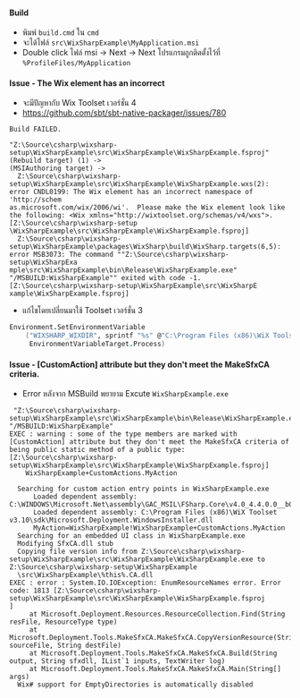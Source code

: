 #### Build

- พิมพ์ `build.cmd` ใน `cmd`
- จะได้ไฟล์ `src\WixSharpExample\MyApplication.msi`
- Double click ไฟล์ msi -> Next -> Next โปรแกรมถูกติดตั้งไว้ที่ `%ProfileFiles/MyApplication`

#### Issue - The Wix element has an incorrect

- จะมีปัญหากับ Wix Toolset เวอร์ชั่น 4
- https://github.com/sbt/sbt-native-packager/issues/780

```
Build FAILED.

"Z:\Source\csharp\wixsharp-setup\WixSharpExample\src\WixSharpExample\WixSharpExample.fsproj" (Rebuild target) (1) ->
(MSIAuthoring target) ->
  Z:\Source\csharp\wixsharp-setup\WixSharpExample\src\WixSharpExample\WixSharpExample.wxs(2): error CNDL0199: The Wix element has an incorrect namespace of 'http://schem
as.microsoft.com/wix/2006/wi'.  Please make the Wix element look like the following: <Wix xmlns="http://wixtoolset.org/schemas/v4/wxs">. [Z:\Source\csharp\wixsharp-setup
\WixSharpExample\src\WixSharpExample\WixSharpExample.fsproj]
  Z:\Source\csharp\wixsharp-setup\WixSharpExample\packages\WixSharp\build\WixSharp.targets(6,5): error MSB3073: The command ""Z:\Source\csharp\wixsharp-setup\WixSharpExa
mple\src\WixSharpExample\bin\Release\WixSharpExample.exe" "/MSBUILD:WixSharpExample"" exited with code -1. [Z:\Source\csharp\wixsharp-setup\WixSharpExample\src\WixSharpE
xample\WixSharpExample.fsproj]
```

- แก้ไขโดยเปลี่ยนมาใช้ Toolset เวอร์ชั่น 3

```fsharp
Environment.SetEnvironmentVariable
    ("WIXSHARP_WIXDIR", sprintf "%s" @"C:\Program Files (x86)\WiX Toolset v3.10\bin",
     EnvironmentVariableTarget.Process)
```

#### Issue - [CustomAction] attribute but they don't meet the MakeSfxCA criteria.

- Error หลังจาก MSBuild พยายาม Excute `WixSharpExample.exe`

```
 "Z:\Source\csharp\wixsharp-setup\WixSharpExample\src\WixSharpExample\bin\Release\WixSharpExample.exe" "/MSBUILD:WixSharpExample"
EXEC : warning : some of the type members are marked with [CustomAction] attribute but they don't meet the MakeSfxCA criteria of being public static method of a public type: [Z:\Source\csharp\wixsharp-setup\WixSharpExample\src\WixSharpExample\WixSharpExample.fsproj]
    WixSharpExample+CustomActions.MyAction

  Searching for custom action entry points in WixSharpExample.exe
      Loaded dependent assembly: C:\WINDOWS\Microsoft.Net\assembly\GAC_MSIL\FSharp.Core\v4.0_4.4.0.0__b03f5f7f11d50a3a\FSharp.Core.dll
      Loaded dependent assembly: C:\Program Files (x86)\WiX Toolset v3.10\sdk\Microsoft.Deployment.WindowsInstaller.dll
      MyAction=WixSharpExample!WixSharpExample+CustomActions.MyAction
  Searching for an embedded UI class in WixSharpExample.exe
  Modifying SfxCA.dll stub
  Copying file version info from Z:\Source\csharp\wixsharp-setup\WixSharpExample\src\WixSharpExample\WixSharpExample.exe to Z:\Source\csharp\wixsharp-setup\WixSharpExample
  \src\WixSharpExample\%this%.CA.dll
EXEC : error : System.IO.IOException: EnumResourceNames error. Error code: 1813 [Z:\Source\csharp\wixsharp-setup\WixSharpExample\src\WixSharpExample\WixSharpExample.fsproj
]
     at Microsoft.Deployment.Resources.ResourceCollection.Find(String resFile, ResourceType type)
     at Microsoft.Deployment.Tools.MakeSfxCA.MakeSfxCA.CopyVersionResource(String sourceFile, String destFile)
     at Microsoft.Deployment.Tools.MakeSfxCA.MakeSfxCA.Build(String output, String sfxdll, IList`1 inputs, TextWriter log)
     at Microsoft.Deployment.Tools.MakeSfxCA.MakeSfxCA.Main(String[] args)
  Wix# support for EmptyDirectories is automatically disabled
```